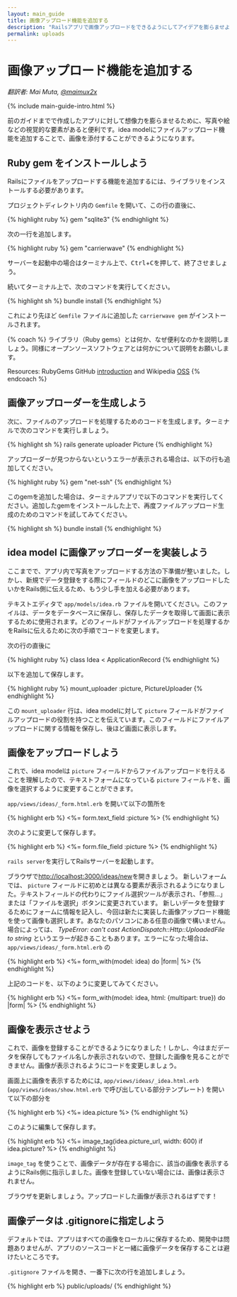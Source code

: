 ```yaml
---
layout: main_guide
title: 画像アップロード機能を追加する
description: "Railsアプリで画像アップロードをできるようにしてアイデアを膨らませよう。"
permalink: uploads
---
```


# 画像アップロード機能を追加する

*翻訳者: Mai Muta, [@maimux2x](https://twitter.com/maimux2x)*

{% include main-guide-intro.html %}

前のガイドまでで作成したアプリに対して想像力を膨らませるために、写真や絵などの視覚的な要素があると便利です。idea modelにファイルアップロード機能を追加することで、画像を添付することができるようになります。

## Ruby gem をインストールしよう

Railsにファイルをアップロードする機能を追加するには、ライブラリをインストールする必要があります。

プロジェクトディレクトリ内の `Gemfile` を開いて、この行の直後に、

{% highlight ruby %}
gem "sqlite3"
{% endhighlight %}

次の一行を追加します。

{% highlight ruby %}
gem "carrierwave"
{% endhighlight %}

サーバーを起動中の場合はターミナル上で、<kbd>Ctrl</kbd>+<kbd>C</kbd>を押して、終了させましょう。

続いてターミナル上で、次のコマンドを実行してください。

{% highlight sh %}
bundle install
{% endhighlight %}

これにより先ほど `Gemfile` ファイルに追加した `carrierwave gem` がインストールされます。

{% coach %}
ライブラリ（Ruby gems）とは何か、なぜ便利なのかを説明しましょう。同様にオープンソースソフトウェアとは何かについて説明をお願いします。

Resources: RubyGems GitHub [introduction](https://github.com/rubygems/rubygems#rubygems-) and Wikipedia [OSS](https://en.wikipedia.org/wiki/Open-source_software)
{% endcoach %}


## 画像アップローダーを生成しよう

次に、ファイルのアップロードを処理するためのコードを生成します。ターミナルで次のコマンドを実行しましょう。

{% highlight sh %}
rails generate uploader Picture
{% endhighlight %}

アップローダーが見つからないというエラーが表示される場合は、以下の行も追加してください。

{% highlight ruby %}
gem "net-ssh"
{% endhighlight %}

このgemを追加した場合は、ターミナルアプリで以下のコマンドを実行してください。追加したgemをインストールした上で、再度ファイルアップロード生成のためのコマンドを試してみてください。

{% highlight sh %}
bundle install
{% endhighlight %}


## idea model に画像アップローダーを実装しよう

ここまでで、アプリ内で写真をアップロードする方法の下準備が整いました。しかし、新規でデータ登録をする際にフィールドのどこに画像をアップロードしたいかをRails側に伝えるため、もう少し手を加える必要があります。

テキストエディタで `app/models/idea.rb` ファイルを開いてください。このファイルは、データをデータベースに保存し、保存したデータを取得して画面に表示するために使用されます。どのフィールドがファイルアップロードを処理するかをRailsに伝えるために次の手順でコードを変更します。

次の行の直後に

{% highlight ruby %}
class Idea < ApplicationRecord
{% endhighlight %}

以下を追加して保存します。

{% highlight ruby %}
mount_uploader :picture, PictureUploader
{% endhighlight %}

この `mount_uploader` 行は、idea modelに対して `picture` フィールドがファイルアップロードの役割を持つことを伝えています。このフィールドにファイルアップロードに関する情報を保存し、後ほど画面に表示します。

## 画像をアップロードしよう

これで、idea modelは `picture` フィールドからファイルアップロードを行えることを理解したので、テキストフォームになっている `picture` フィールドを、画像を選択するように変更することができます。

`app/views/ideas/_form.html.erb` を開いて以下の箇所を

{% highlight erb %}
<%= form.text_field :picture %>
{% endhighlight %}

次のように変更して保存します。

{% highlight erb %}
<%= form.file_field :picture %>
{% endhighlight %}

`rails server`を実行してRailsサーバーを起動します。

ブラウザで<http://localhost:3000/ideas/new>を開きましょう。 新しいフォームでは、 `picture` フィールドに初めとは異なる要素が表示されるようになりました。テキストフィールドの代わりにファイル選択ツールが表示され、「参照...」または「ファイルを選択」ボタンに変更されています。
新しいデータを登録するためにフォームに情報を記入し、今回は新たに実装した画像アップロード機能を使って画像も選択します。あなたのパソコンにある任意の画像で構いません。
場合によっては、 *TypeError: can't cast ActionDispatch::Http::UploadedFile to string* というエラーが起きることもあります。エラーになった場合は、 `app/views/ideas/_form.html.erb` の

{% highlight erb %}
<%= form_with(model: idea) do |form| %>
{% endhighlight %}

上記のコードを、以下のように変更してみてください。

{% highlight erb %}
<%= form_with(model: idea, html: {multipart: true}) do |form| %>
{% endhighlight %}

## 画像を表示させよう

これで、画像を登録することができるようになりました！しかし、今はまだデータを保存してもファイル名しか表示されないので、登録した画像を見ることができません。画像が表示されるようにコードを変更しましょう。

画面上に画像を表示するためには, `app/views/ideas/_idea.html.erb` (`app/views/ideas/show.html.erb` で呼び出している部分テンプレート) を開いて以下の部分を

{% highlight erb %}
<%= idea.picture %>
{% endhighlight %}

このように編集して保存します。

{% highlight erb %}
<%= image_tag(idea.picture_url, width: 600) if idea.picture? %>
{% endhighlight %}

`image_tag` を使うことで、画像データが存在する場合に、該当の画像を表示するようにRails側に指示しました。画像を登録していない場合には、画像は表示されません。

ブラウザを更新しましょう。アップロードした画像が表示されるはずです！

## 画像データは .gitignoreに指定しよう

デフォルトでは、アプリはすべての画像をローカルに保存するため、開発中は問題ありませんが、アプリのソースコードと一緒に画像データを保存することは避けたいところです。

`.gitignore` ファイルを開き、一番下に次の行を追加しましょう。

{% highlight erb %}
public/uploads/
{% endhighlight %}
